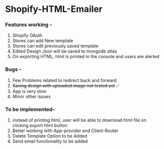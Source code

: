 # Shopify-HTML-Emailer

### Features working -

1. Shopify OAuth
2. Stores can add New template
3. Stores can edit previously saved template
4. Edited Design Json will be saved to mongodb atlas
5. On exporting HTML, html is printed in the console and users are alerted

### Bugs -

1. Few Problems related to redirect back and forward
2. ~~Saving design with uploaded image not tested yet~~ :white_check_mark:
3. App is very slow
4. Minor other issues

### To be implemented-

1. instead of printing html, user will be able to download html file on clicking export html button
2. Better working with App-provider and Client-Router
3. Delete Template Option to be Added
4. Send email functionality to be added
